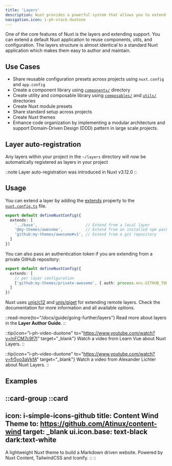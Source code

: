 ```yaml
---
title: 'Layers'
description: Nuxt provides a powerful system that allows you to extend the default files, configs, and much more.
navigation.icon: i-ph-stack-duotone
---
```


One of the core features of Nuxt is the layers and extending support. You can extend a default Nuxt application to reuse components, utils, and configuration. The layers structure is almost identical to a standard Nuxt application which makes them easy to author and maintain.

## Use Cases

- Share reusable configuration presets across projects using `nuxt.config` and `app.config`
- Create a component library using [`components/`](/docs/guide/directory-structure/components) directory
- Create utility and composable library using [`composables/`](/docs/guide/directory-structure/composables) and [`utils/`](/docs/guide/directory-structure/utils) directories
- Create Nuxt module presets
- Share standard setup across projects
- Create Nuxt themes
- Enhance code organization by implementing a modular architecture and support Domain-Driven Design (DDD) pattern in large scale projects.

## Layer auto-registration 

Any layers within your project in the `~/layers` directory will now be automatically registered as layers in your project

::note Layer auto-registration was introduced in Nuxt v3.12.0 ::

## Usage

You can extend a layer by adding the [extends](/docs/api/nuxt-config#extends) property to the [`nuxt.config.ts`](/docs/guide/directory-structure/nuxt-config) file.

```ts [nuxt.config.ts]
export default defineNuxtConfig({
  extends: [
    '../base',                     // Extend from a local layer
    '@my-themes/awesome',          // Extend from an installed npm package
    'github:my-themes/awesome#v1', // Extend from a git repository
  ]
})
```

You can also pass an authentication token if you are extending from a private GitHub repository:

```ts [nuxt.config.ts]
export default defineNuxtConfig({
  extends: [
    // per layer configuration
    ['github:my-themes/private-awesome', { auth: process.env.GITHUB_TOKEN }]
  ]
})
```

Nuxt uses [unjs/c12](https://c12.unjs.io) and [unjs/giget](https://giget.unjs.io) for extending remote layers. Check the documentation for more information and all available options.

::read-more{to="/docs/guide/going-further/layers"}
Read more about layers in the **Layer Author Guide**.
::

::tip{icon="i-ph-video-duotone" to="https://www.youtube.com/watch?v=lnFCM7c9f7I" target="_blank"}
Watch a video from Learn Vue about Nuxt Layers.
::

::tip{icon="i-ph-video-duotone" to="https://www.youtube.com/watch?v=fr5yo3aVkfA" target="_blank"}
Watch a video from Alexander Lichter about Nuxt Layers.
::

## Examples

::card-group
  ::card
  ---
  icon: i-simple-icons-github
  title: Content Wind Theme
  to: https://github.com/Atinux/content-wind
  target: _blank
  ui.icon.base: text-black dark:text-white
  ---
  A lightweight Nuxt theme to build a Markdown driven website. Powered by Nuxt Content, TailwindCSS and Iconify.
  ::
::
